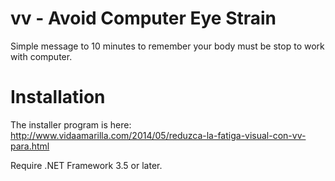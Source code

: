 # vv - Avoid Computer Eye Strain

Simple message to 10 minutes to remember your body must be stop to work with computer.

# Installation

The installer program is here: http://www.vidaamarilla.com/2014/05/reduzca-la-fatiga-visual-con-vv-para.html

Require .NET Framework 3.5 or later.
